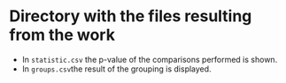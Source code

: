 # Directory with the files resulting from the work

* In ```statistic.csv``` the p-value of the comparisons performed is shown.
* In ```groups.csv```the result of the grouping is displayed.
